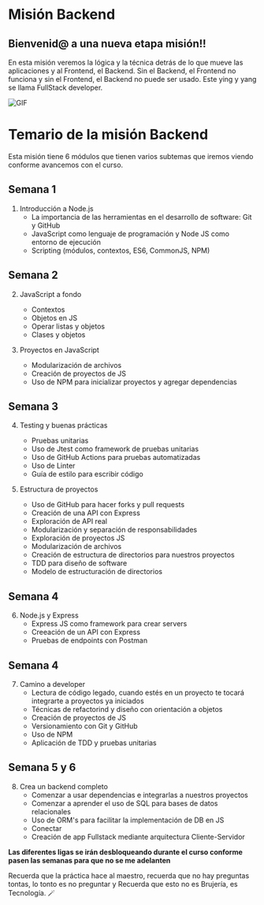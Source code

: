 # Misión Backend

## Bienvenid@ a una nueva etapa misión!!


En esta misión veremos la lógica y la técnica detrás de lo que mueve las aplicaciones y al Frontend, el Backend. Sin el Backend, el Frontend no funciona y sin el Frontend, el Backend no puede ser usado. Este ying y yang se llama FullStack developer. 

![GIF](https://c.tenor.com/gI1CoSP-3R8AAAAM/front.gif)

# Temario de la misión Backend

Esta misión tiene 6 módulos que tienen varios subtemas que iremos viendo conforme avancemos con el curso.

## Semana 1

1. Introducción a Node.js
    - La importancia de las herramientas en el desarrollo de software: Git y GitHub
    - JavaScript como lenguaje de programación y Node JS como entorno de ejecución
    - Scripting (módulos, contextos, ES6, CommonJS, NPM)
    
## Semana 2

2. JavaScript a fondo
    - Contextos
    - Objetos en JS
    - Operar listas y objetos
    - Clases y objetos
    
3. Proyectos en JavaScript
    - Modularización de archivos
    - Creación de proyectos de JS
    - Uso de NPM para inicializar proyectos y agregar dependencias
    
## Semana 3
    
4. Testing y buenas prácticas
    - Pruebas unitarias
    - Uso de Jtest como framework de pruebas unitarias
    - Uso de GitHub Actions para pruebas automatizadas
    - Uso de Linter
    - Guía de estilo para escribir código
    
5. Estructura de proyectos
    - Uso de GitHub para hacer forks y pull requests
    - Creación de una API con Express
    - Exploración de API real
    - Modularización y separación de responsabilidades
    - Exploración de proyectos JS
    - Modularización de archivos
    - Creación de estructura de directorios para nuestros proyectos
    - TDD para diseño de software
    - Modelo de estructuración de directorios
    
## Semana 4
    
6. Node.js y Express
    - Express JS como framework para crear servers
    - Creeación de un API con Express
    - Pruebas de endpoints con Postman
    
## Semana 4
    
7. Camino a developer
    - Lectura de código legado, cuando estés en un proyecto te tocará integrarte a proyectos ya iniciados
    - Técnicas de refactorind y diseño con orientación a objetos
    - Creación de proyectos de JS
    - Versionamiento con Git y GitHub
    - Uso de NPM
    - Aplicación de TDD y pruebas unitarias
 
## Semana 5 y 6
    
8. Crea un backend completo
    - Comenzar a usar dependencias e integrarlas a nuestros proyectos
    - Comenzar a aprender el uso de SQL para bases de datos relacionales
    - Uso de ORM's para facilitar la implementación de DB en JS
    - Conectar
    - Creación de app Fullstack mediante arquitectura Cliente-Servidor
    
**Las diferentes ligas se irán desbloqueando durante el curso conforme pasen las semanas para que no se me adelanten**

Recuerda que la práctica hace al maestro, recuerda que no hay preguntas tontas, lo tonto es no preguntar y Recuerda que esto no es Brujería, es Tecnología. 🪄

